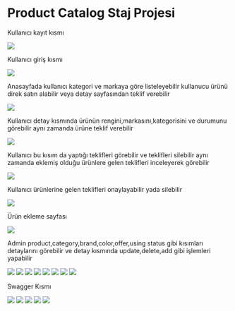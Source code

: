 # Product Catalog Staj Projesi

<p>Kullanıcı kayıt kısmı</p>
<img src="./ProjectsImage/Ekran Görüntüsü (269).png">
<p>Kullanıcı giriş kısmı</p>
<img src="./ProjectsImage/Ekran Görüntüsü (268).png">
<p>Anasayfada kullanıcı kategori ve markaya göre listeleyebilir kullanucu ürünü direk satın alabilir veya detay sayfasından teklif verebilir</p>
<img src="./ProjectsImage/Ekran Görüntüsü (267).png">
<p>Kullanıcı detay kısmında ürünün rengini,markasını,kategorisini ve durumunu görebilir aynı zamanda ürüne teklif verebilir</p>
<img src="./ProjectsImage/Ekran Görüntüsü (270).png">
<p>Kullanıcı bu kısım da yaptığı teklifleri görebilir ve teklifleri silebilir aynı zamanda eklemiş olduğu ürünlere gelen teklifleri inceleyerek görebilir</p>
<img src="./ProjectsImage/Ekran Görüntüsü (271).png">
<p>Kullanıcı ürünlerine gelen teklifleri onaylayabilir yada silebilir</p>
<img src="./ProjectsImage/Ekran Görüntüsü (272).png">
<p>Ürün ekleme sayfası</p>
<img src="./ProjectsImage/Ekran Görüntüsü (263).png">
<p>Admin product,category,brand,color,offer,using status gibi kısımları detaylarını görebilir ve detay kısmında update,delete,add gibi işlemleri yapabilir  </p>
<img src="./ProjectsImage/Ekran Görüntüsü (286).png">
<img src="./ProjectsImage/Ekran Görüntüsü (274).png">
<img src="./ProjectsImage/Ekran Görüntüsü (287).png">
<img src="./ProjectsImage/Ekran Görüntüsü (280).png">
<img src="./ProjectsImage/Ekran Görüntüsü (281).png">
<img src="./ProjectsImage/Ekran Görüntüsü (282).png">
<img src="./ProjectsImage/Ekran Görüntüsü (283).png">
<img src="./ProjectsImage/Ekran Görüntüsü (284).png">
<p>Swagger Kısmı</p>
<img src="./ProjectsImage/Ekran Görüntüsü (275).png">
<img src="./ProjectsImage/Ekran Görüntüsü (276).png">
<img src="./ProjectsImage/Ekran Görüntüsü (277).png">
<img src="./ProjectsImage/Ekran Görüntüsü (278).png">
<img src="./ProjectsImage/Ekran Görüntüsü (279).png">
